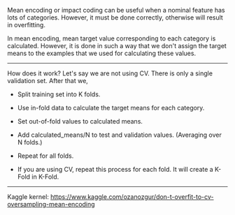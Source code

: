 Mean encoding or impact coding can be useful when a nominal feature has lots of categories.
However, it must be done correctly, otherwise will result in overfitting.

In mean encoding, mean target value corresponding to each category is calculated. However, it is done in such a way that
we don't assign the target means to the examples that we used for calculating these values.
***
How does it work?
Let's say we are not using CV. There is only a single validation set. After that we,
- Split training set into K folds.
- Use in-fold data to calculate the target means for each category.
- Set out-of-fold values to calculated means.
- Add calculated_means/N to test and validation values. (Averaging over N folds.)
- Repeat for all folds.

- If you are using CV, repeat this process for each fold. It will create a K-Fold in K-Fold.

***
Kaggle kernel:
https://www.kaggle.com/ozanozgur/don-t-overfit-to-cv-oversampling-mean-encoding
